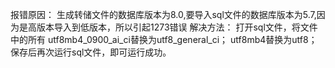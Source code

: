 报错原因：
生成转储文件的数据库版本为8.0,要导入sql文件的数据库版本为5.7,因为是高版本导入到低版本，所以引起1273错误
解决方法：
打开sql文件，将文件中的所有
utf8mb4_0900_ai_ci替换为utf8_general_ci；
utf8mb4替换为utf8；
保存后再次运行sql文件，即可运行成功。
